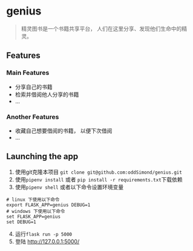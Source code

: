 # genius
> 精灵图书是一个书籍共享平台， 人们在这里分享、发现他们生命中的精灵。

## Features

### Main Features
  * 分享自己的书籍
  * 检索并借阅他人分享的书籍 
  * ...
 
### Another Features
  * 收藏自己想要借阅的书籍， 以便下次借阅 
  * ...
  
## Launching the app
  1. 使用git克隆本项目 
  `git clone git@github.com:oddSimond/genius.git`
  2. 使用`pipenv install` 或者 `pip install -r requirements.txt`下载依赖
  3. 使用`pipenv shell` 或者以下命令设置环境变量 
  
  ```
  # linux 下使用以下命令 
  export FLASK_APP=genius DEBUG=1 
  # windows 下使用以下命令
  set FLASK_APP=genius
  set DEBUG=1 
   ```
   
  4. 运行`flask run -p 5000`
  5. 登陆 http://127.0.0.1:5000/ 
